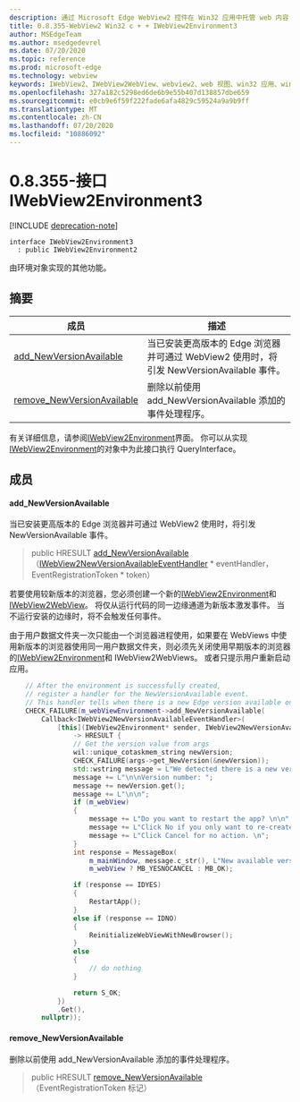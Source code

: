 ```yaml
---
description: 通过 Microsoft Edge WebView2 控件在 Win32 应用中托管 web 内容
title: 0.8.355-WebView2 Win32 c + + IWebView2Environment3
author: MSEdgeTeam
ms.author: msedgedevrel
ms.date: 07/20/2020
ms.topic: reference
ms.prod: microsoft-edge
ms.technology: webview
keywords: IWebView2、IWebView2WebView、webview2、web 视图、win32 应用、win32、edge
ms.openlocfilehash: 327a182c5298ed6de6b9e55b407d138857dbe659
ms.sourcegitcommit: e0cb9e6f59f222fade6afa4829c59524a9a9b9ff
ms.translationtype: MT
ms.contentlocale: zh-CN
ms.lasthandoff: 07/20/2020
ms.locfileid: "10886092"
---
```

# 0.8.355-接口 IWebView2Environment3 

[!INCLUDE [deprecation-note](../../includes/deprecation-note.md)]

```
interface IWebView2Environment3
  : public IWebView2Environment2
```

由环境对象实现的其他功能。

## 摘要

 成员                        | 描述
--------------------------------|---------------------------------------------
[add_NewVersionAvailable](#add_newversionavailable) | 当已安装更高版本的 Edge 浏览器并可通过 WebView2 使用时，将引发 NewVersionAvailable 事件。
[remove_NewVersionAvailable](#remove_newversionavailable) | 删除以前使用 add_NewVersionAvailable 添加的事件处理程序。

有关详细信息，请参阅[IWebView2Environment](IWebView2Environment.md)界面。 你可以从实现[IWebView2Environment](IWebView2Environment.md)的对象中为此接口执行 QueryInterface。

## 成员

#### add_NewVersionAvailable 

当已安装更高版本的 Edge 浏览器并可通过 WebView2 使用时，将引发 NewVersionAvailable 事件。

> public HRESULT [add_NewVersionAvailable](#add_newversionavailable)（[IWebView2NewVersionAvailableEventHandler](IWebView2NewVersionAvailableEventHandler.md) * eventHandler，EventRegistrationToken * token）

若要使用较新版本的浏览器，您必须创建一个新的[IWebView2Environment](IWebView2Environment.md)和[IWebView2WebView](IWebView2WebView.md)。 将仅从运行代码的同一边缘通道为新版本激发事件。 当不运行安装的边缘时，将不会触发任何事件。

由于用户数据文件夹一次只能由一个浏览器进程使用，如果要在 WebViews 中使用新版本的浏览器使用同一用户数据文件夹，则必须先关闭使用早期版本的浏览器的[IWebView2Environment](IWebView2Environment.md)和 IWebView2WebViews。 或者只提示用户重新启动应用。

```cpp
    // After the environment is successfully created,
    // register a handler for the NewVersionAvailable event.
    // This handler tells when there is a new Edge version available on the machine.
    CHECK_FAILURE(m_webViewEnvironment->add_NewVersionAvailable(
        Callback<IWebView2NewVersionAvailableEventHandler>(
            [this](IWebView2Environment* sender, IWebView2NewVersionAvailableEventArgs* args)
                -> HRESULT {
                // Get the version value from args
                wil::unique_cotaskmem_string newVersion;
                CHECK_FAILURE(args->get_NewVersion(&newVersion));
                std::wstring message = L"We detected there is a new version for the browser.";
                message += L"\n\nVersion number: ";
                message += newVersion.get();
                message += L"\n\n";
                if (m_webView)
                {
                    message += L"Do you want to restart the app? \n\n";
                    message += L"Click No if you only want to re-create the webviews. \n";
                    message += L"Click Cancel for no action. \n";
                }
                int response = MessageBox(
                    m_mainWindow, message.c_str(), L"New available version",
                    m_webView ? MB_YESNOCANCEL : MB_OK);

                if (response == IDYES)
                {
                    RestartApp();
                }
                else if (response == IDNO)
                {
                    ReinitializeWebViewWithNewBrowser();
                }
                else
                {
                    // do nothing
                }

                return S_OK;
            })
            .Get(),
        nullptr));
```

#### remove_NewVersionAvailable 

删除以前使用 add_NewVersionAvailable 添加的事件处理程序。

> public HRESULT [remove_NewVersionAvailable](#remove_newversionavailable)（EventRegistrationToken 标记）

